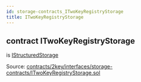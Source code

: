 ```yaml
---
id: storage-contracts_ITwoKeyRegistryStorage
title: ITwoKeyRegistryStorage
---
```


<div class="contract-doc"><div class="contract"><h2 class="contract-header"><span class="contract-kind">contract</span> ITwoKeyRegistryStorage</h2><p class="base-contracts"><span>is</span> <a href="IStructuredStorage.html">IStructuredStorage</a></p><div class="source">Source: <a href="https://github.com/2keynet/web3-alpha/blob/v0.0.3/contracts/2key/interfaces/storage-contracts/ITwoKeyRegistryStorage.sol" target="_blank">contracts/2key/interfaces/storage-contracts/ITwoKeyRegistryStorage.sol</a></div></div></div>
